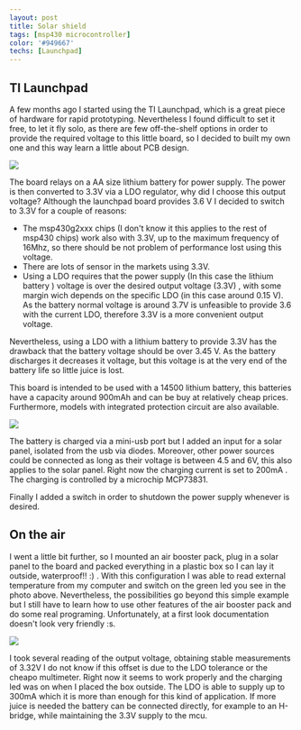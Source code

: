 ```yaml
---
layout: post
title: Solar shield
tags: [msp430 microcontroller]
color: '#949667'
techs: [Launchpad]
---
```


## TI Launchpad

A few months ago I started using the TI Launchpad, which is a great piece of hardware for rapid prototyping. Nevertheless I found difficult to set it free, to let it fly solo, as there are few off-the-shelf options in order to provide the required voltage to this little board, so I decided to built my own one and this way learn a little about PCB design.

![](../../../../public/img/solar_shield/schema.png)

The board relays on a AA size lithium battery for power supply. The power is then converted to 3.3V via a LDO regulator, why did I choose this output voltage? Although the launchpad board provides 3.6 V I decided to switch to 3.3V for a couple of reasons:

- The msp430g2xxx chips (I don't know it this applies to the rest of msp430 chips) work also with 3.3V, up to the maximum frequency of 16Mhz, so there should be not problem of performance lost using this voltage.
- There are lots of sensor in the markets using 3.3V.
- Using a LDO requires that the power supply (In this case the lithium battery ) voltage is over the desired output voltage (3.3V) , with some margin wich depends on the specific LDO (in this case around 0.15 V). As the battery normal voltage is around 3.7V is unfeasible to provide 3.6 with the current LDO, therefore 3.3V is a more convenient output voltage.

Nevertheless, using a LDO with a lithium battery to provide 3.3V has the drawback that the battery voltage should be over 3.45 V. As the battery discharges it decreases it voltage, but this voltage is at the very end of the battery life so little juice is lost.

This board is intended to be used with a 14500 lithium battery, this batteries have a capacity around 900mAh and can be buy at relatively cheap prices. Furthermore, models with integrated protection circuit are also available.

![](../../../../public/img/solar_shield/deploy.jpg)

The battery is charged via a mini-usb port but I added an input for a solar panel, isolated from the usb via diodes. Moreover, other power sources could be connected as long as their voltage is between 4.5 and 6V, this also applies to the solar panel. Right now the charging current is set to 200mA . The charging is controlled by a microchip MCP73831.

Finally I added a switch in order to shutdown the power supply whenever is desired.

## On the air

I went a little bit further, so I mounted an air booster pack, plug in a solar panel to the board and packed everything in a plastic box so I can lay it outside, waterproof!! :) . With this configuration I was able to read external temperature from my computer and switch on the green led you see in the photo above. Nevertheless, the possibilities go beyond this simple example but I still have to learn how to use other features of the air booster pack and do some real programing. Unfortunately, at a first look documentation doesn't look very friendly :s.

![](../../../../public/img/solar_shield/measure.jpg)

I took several reading of the output voltage, obtaining stable measurements of 3.32V I do not know if this offset is due to the LDO tolerance or the cheapo multimeter. Right now it seems to work properly and the charging led was on when I placed the box outside. The LDO is able to supply up to 300mA which it is more than enough for this kind of application. If more juice is needed the battery can be connected directly, for example to an H-bridge, while maintaining the 3.3V supply to the mcu.

